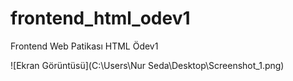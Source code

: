 # frontend_html_odev1
Frontend Web Patikası HTML Ödev1

![Ekran Görüntüsü](C:\Users\Nur Seda\Desktop\Screenshot_1.png)
